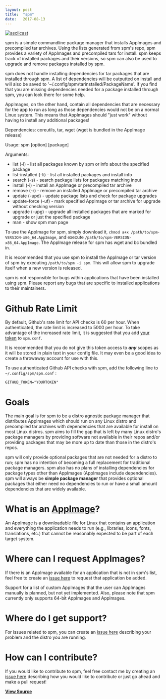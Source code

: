 ```yaml
---
layout: post
title:  "spm"
date:   2017-08-13
---
```


[![asciicast](https://raw.githubusercontent.com/simoniz0r/spm/master/spmvidpreview.png)](https://asciinema.org/a/OY8FwYH8I9j590or2iPTiid0O)

spm is a simple commandline package manager that installs AppImages and
precompiled tar archives. Using the lists generated from spm's repo, spm
provides a variety of AppImages and precompiled tars for install. spm keeps
track of installed packages and their versions, so spm can also be used to
upgrade and remove packages installed by spm.

spm does not handle installing dependencies for tar packages that are installed through spm. A list of dependencies
will be outputted on install and will also be saved to '~/.config/spm/tarinstalled/PackageName'. If you find that
you are missing dependencies needed for a package installed through spm, you can look there for some help.

AppImages, on the other hand, contain all dependencies that are necessary for the app to run as long as
those dependencies would not be on a normal Linux system.  This means that AppImages should "just work"
without having to install any additional packages!

Dependencies: coreutils, tar, wget (wget is bundled in the AppImage release)

Usage: spm [option] [package]

Arguments:
- list (-l) - list all packages known by spm or info about the specified package
- list-installed (-li) - list all installed packages and install info
- search (-s) - search package lists for packages matching input
- install (-i) - install an AppImage or precompiled tar archive
- remove (-r) - remove an installed AppImage or precompiled tar archive
- update (-upd) - update package lists and check for package upgrades
- update-force (-uf) - mark specified AppImage or tar archive for upgrade without checking version
- upgrade (-upg) - upgrade all installed packages that are marked for upgrade or just the specified package
- man - show spm man page

To use the AppImage for spm, simply download it, `chmod a+x /path/to/spm-VERSION-x86_64.AppImage`, and execute `/path/to/spm-VERSION-x86_64.AppImage`.  The AppImage release for spm has wget and bc bundled in.

It is recommended that you use spm to install the AppImage or tar version of spm by executing `/path/to/spm -i spm`.  This will allow spm to upgrade itself when a new version is released.

spm is not responsible for bugs within applications that have been
installed using spm.  Please report any bugs that are specific to
installed applications to their maintainers.

# Github Rate Limit

By default, Github's rate limit for API checks is 60 per hour.  When authenticated, the rate limit is increased to 5000 per hour.  To take advantage of the increased rate limit, it is suggested that you add [your token](https://github.com/settings/tokens) to `spm.conf`.

It is recommended that you do not give this token access to ***any*** scopes as it will be stored in plain text in your config file.  It may even be a good idea to create a throwaway account for use with this.

To use authenticated Github API checks with spm, add the following line to `~/.config/spm/spm.conf` :
```
GITHUB_TOKEN="YOURTOKEN"
```

# Goals

The main goal is for spm to be a distro agnostic package manager that distributes AppImages which should run on any Linux distro and precompiled tar archives with dependencies that are available for install on most Linux distros.  spm aims to fill the gap that is left by many Linux distro's package managers by providing software not available in their repos and/or providing packages that may be more up to date than those in the distro's repos.

spm will only provide optional packages that are not needed for a distro to run; spm has no intention of becoming a full replacement for traditional package managers.  spm also has no plans of installing dependencies for package types other than AppImages (AppImages include dependencies).  spm will always be **simple package manager** that provides optional packages that either need no dependencies to run or have a small amount dependencies that are widely available.

# What is an [AppImage](https://github.com/AppImage)?

An AppImage is a downloadable file for Linux that contains an application and everything the application needs to run (e.g., libraries, icons, fonts, translations, etc.) that cannot be reasonably expected to be part of each target system.


# Where can I request AppImages?

If there is an AppImage available for an application that is not in spm's list, feel free to create an [issue here](https://github.com/simoniz0r/spm/issues/new) to request that application be added.

Support for a list of custom AppImages that the user can AppImages manually is planned, but not yet implemented.  Also, please note that spm currently only supports 64-bit AppImages and AppImages.

# Where do I get support?

For issues related to spm, you can create an [issue here](https://github.com/simoniz0r/spm/issues/new) describing your problem and the distro you are running.

# How can I contribute?

If you would like to contribute to spm, feel free contact me by creating an [issue here](https://github.com/simoniz0r/spm/issues/new) describing how you would like to contribute or just go ahead and make a pull request!


**[View Source](https://github.com/simoniz0r/spm)**
